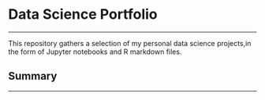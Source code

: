 # Data Science Portfolio
------------
This repository gathers a selection of my personal data science projects,in the form of Jupyter notebooks and R markdown files.

## Summary
------------


